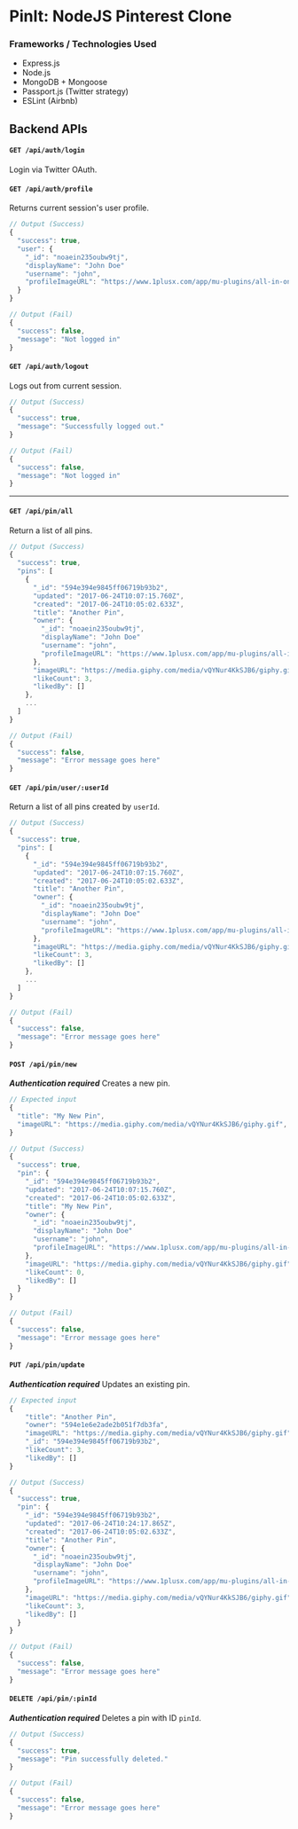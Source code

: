 # PinIt: NodeJS Pinterest Clone

### Frameworks / Technologies Used
- Express.js
- Node.js
- MongoDB + Mongoose
- Passport.js (Twitter strategy)
- ESLint (Airbnb)

## Backend APIs

#### `GET /api/auth/login`
Login via Twitter OAuth.

#### `GET /api/auth/profile`
Returns current session's user profile.

```javascript
// Output (Success)
{
  "success": true,
  "user": {
    "_id": "noaein235oubw9tj",
    "displayName": "John Doe"
    "username": "john",
    "profileImageURL": "https://www.1plusx.com/app/mu-plugins/all-in-one-seo-pack-pro/images/default-user-image.png",
  }
}

// Output (Fail)
{
  "success": false,
  "message": "Not logged in"
}
```

#### `GET /api/auth/logout`
Logs out from current session.
```javascript
// Output (Success)
{
  "success": true,
  "message": "Successfully logged out."
}

// Output (Fail)
{
  "success": false,
  "message": "Not logged in"
}
```

---

#### `GET /api/pin/all`
Return a list of all pins.

```javascript
// Output (Success)
{
  "success": true,
  "pins": [
    {
      "_id": "594e394e9845ff06719b93b2",
      "updated": "2017-06-24T10:07:15.760Z",
      "created": "2017-06-24T10:05:02.633Z",
      "title": "Another Pin",
      "owner": {
        "_id": "noaein235oubw9tj",
        "displayName": "John Doe"
        "username": "john",
        "profileImageURL": "https://www.1plusx.com/app/mu-plugins/all-in-one-seo-pack-pro/images/default-user-image.png",
      },
      "imageURL": "https://media.giphy.com/media/vQYNur4KkSJB6/giphy.gif",
      "likeCount": 3,
      "likedBy": []
    },
    ...
  ]
}

// Output (Fail)
{
  "success": false,
  "message": "Error message goes here"
}
```

#### `GET /api/pin/user/:userId`
Return a list of all pins created by `userId`.

```javascript
// Output (Success)
{
  "success": true,
  "pins": [
    {
      "_id": "594e394e9845ff06719b93b2",
      "updated": "2017-06-24T10:07:15.760Z",
      "created": "2017-06-24T10:05:02.633Z",
      "title": "Another Pin",
      "owner": {
        "_id": "noaein235oubw9tj",
        "displayName": "John Doe"
        "username": "john",
        "profileImageURL": "https://www.1plusx.com/app/mu-plugins/all-in-one-seo-pack-pro/images/default-user-image.png",
      },
      "imageURL": "https://media.giphy.com/media/vQYNur4KkSJB6/giphy.gif",
      "likeCount": 3,
      "likedBy": []
    },
    ...
  ]
}

// Output (Fail)
{
  "success": false,
  "message": "Error message goes here"
}
```

#### `POST /api/pin/new`
_**Authentication required**_
Creates a new pin.

```javascript
// Expected input
{
  "title": "My New Pin",
  "imageURL": "https://media.giphy.com/media/vQYNur4KkSJB6/giphy.gif",
}

// Output (Success)
{
  "success": true,
  "pin": {
    "_id": "594e394e9845ff06719b93b2",
    "updated": "2017-06-24T10:07:15.760Z",
    "created": "2017-06-24T10:05:02.633Z",
    "title": "My New Pin",
    "owner": {
      "_id": "noaein235oubw9tj",
      "displayName": "John Doe"
      "username": "john",
      "profileImageURL": "https://www.1plusx.com/app/mu-plugins/all-in-one-seo-pack-pro/images/default-user-image.png",
    },
    "imageURL": "https://media.giphy.com/media/vQYNur4KkSJB6/giphy.gif",
    "likeCount": 0,
    "likedBy": []
  }
}

// Output (Fail)
{
  "success": false,
  "message": "Error message goes here"
}
```

#### `PUT /api/pin/update`
_**Authentication required**_
Updates an existing pin.

```javascript
// Expected input
{
    "title": "Another Pin",
    "owner": "594e1e6e2ade2b051f7db3fa",
    "imageURL": "https://media.giphy.com/media/vQYNur4KkSJB6/giphy.gif",
    "_id": "594e394e9845ff06719b93b2",
    "likeCount": 3,
    "likedBy": []
}

// Output (Success)
{
  "success": true,
  "pin": {
    "_id": "594e394e9845ff06719b93b2",
    "updated": "2017-06-24T10:24:17.865Z",
    "created": "2017-06-24T10:05:02.633Z",
    "title": "Another Pin",
    "owner": {
      "_id": "noaein235oubw9tj",
      "displayName": "John Doe"
      "username": "john",
      "profileImageURL": "https://www.1plusx.com/app/mu-plugins/all-in-one-seo-pack-pro/images/default-user-image.png",
    },
    "imageURL": "https://media.giphy.com/media/vQYNur4KkSJB6/giphy.gif",
    "likeCount": 3,
    "likedBy": []
  }
}

// Output (Fail)
{
  "success": false,
  "message": "Error message goes here"
}
```

#### `DELETE /api/pin/:pinId`
_**Authentication required**_
Deletes a pin with ID `pinId`.

```javascript
// Output (Success)
{
  "success": true,
  "message": "Pin successfully deleted."
}

// Output (Fail)
{
  "success": false,
  "message": "Error message goes here"
}
```

